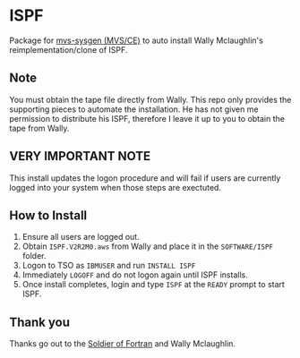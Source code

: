 # ISPF
Package for [mvs-sysgen (MVS/CE)](https://github.com/MVS-sysgen/sysgen) to auto install Wally Mclaughlin's reimplementation/clone of ISPF. 

## Note
You must obtain the tape file directly from Wally.  This repo only provides the supporting pieces to automate the installation.  He has not given me permission to distribute his ISPF, therefore I leave it up to you to obtain the tape from Wally.

## VERY IMPORTANT NOTE
This install updates the logon procedure and will fail if users are currently logged into your system when those steps are exectuted.

## How to Install
1. Ensure all users are logged out.
2. Obtain `ISPF.V2R2M0.aws` from Wally and place it in the `SOFTWARE/ISPF` folder.
3. Logon to TSO as `IBMUSER` and run `INSTALL ISPF`
4. Immediately `LOGOFF` and do not logon again until ISPF installs.
5. Once install completes, login and type `ISPF` at the `READY` prompt to start ISPF.

## Thank you
Thanks go out to the [Soldier of Fortran](https://github.com/mainframed) and Wally Mclaughlin.